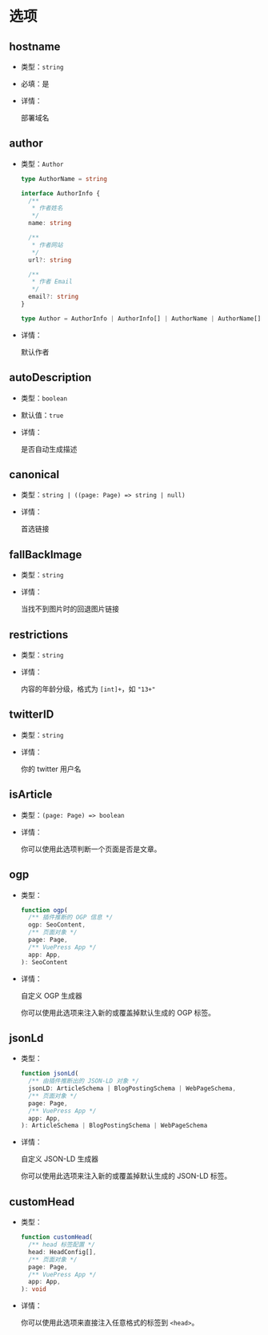# 选项

## hostname

- 类型：`string`
- 必填：是
- 详情：

  部署域名

## author

- 类型：`Author`

  ```ts
  type AuthorName = string

  interface AuthorInfo {
    /**
     * 作者姓名
     */
    name: string

    /**
     * 作者网站
     */
    url?: string

    /**
     * 作者 Email
     */
    email?: string
  }

  type Author = AuthorInfo | AuthorInfo[] | AuthorName | AuthorName[]
  ```

- 详情：

  默认作者

## autoDescription

- 类型：`boolean`

- 默认值：`true`

- 详情：

  是否自动生成描述

## canonical

- 类型：`string | ((page: Page) => string | null)`

- 详情：

  首选链接

## fallBackImage

- 类型：`string`

- 详情：

  当找不到图片时的回退图片链接

## restrictions

- 类型：`string`

- 详情：

  内容的年龄分级，格式为 `[int]+`，如 `"13+"`

## twitterID

- 类型：`string`

- 详情：

  你的 twitter 用户名

## isArticle

- 类型：`(page: Page) => boolean`

- 详情：

  你可以使用此选项判断一个页面是否是文章。

## ogp

- 类型：

  ```ts
  function ogp(
    /** 插件推断的 OGP 信息 */
    ogp: SeoContent,
    /** 页面对象 */
    page: Page,
    /** VuePress App */
    app: App,
  ): SeoContent
  ```

- 详情：

  自定义 OGP 生成器

  你可以使用此选项来注入新的或覆盖掉默认生成的 OGP 标签。

## jsonLd

- 类型：

  ```ts
  function jsonLd(
    /** 由插件推断出的 JSON-LD 对象 */
    jsonLD: ArticleSchema | BlogPostingSchema | WebPageSchema,
    /** 页面对象 */
    page: Page,
    /** VuePress App */
    app: App,
  ): ArticleSchema | BlogPostingSchema | WebPageSchema
  ```

- 详情：

  自定义 JSON-LD 生成器

  你可以使用此选项来注入新的或覆盖掉默认生成的 JSON-LD 标签。

## customHead

- 类型：

  ```ts
  function customHead(
    /** head 标签配置 */
    head: HeadConfig[],
    /** 页面对象 */
    page: Page,
    /** VuePress App */
    app: App,
  ): void
  ```

- 详情：

  你可以使用此选项来直接注入任意格式的标签到 `<head>`。
